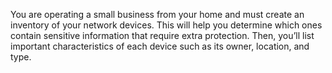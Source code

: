You are operating a small business from your home and must create an inventory of your network devices. This will help you determine which ones contain sensitive information that require extra protection. Then, you’ll list important characteristics of each device such as its owner, location, and type.
